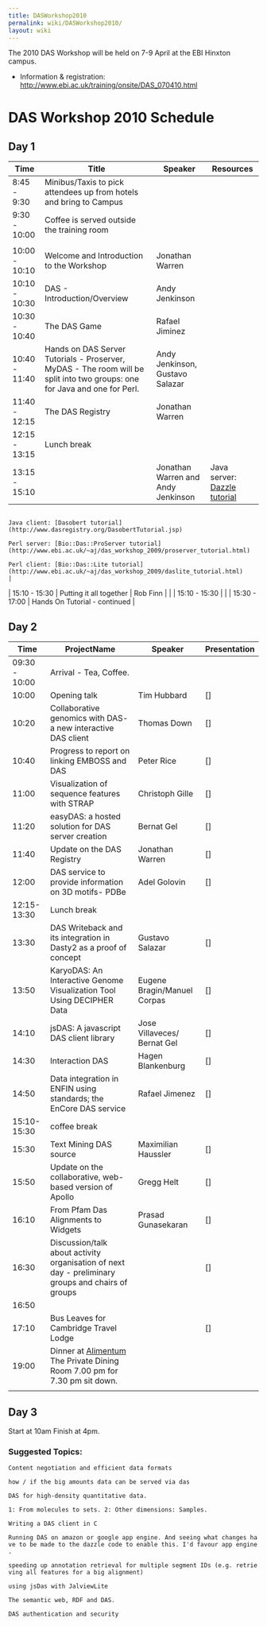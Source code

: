 ```yaml
---
title: DASWorkshop2010
permalink: wiki/DASWorkshop2010/
layout: wiki
---
```


The 2010 DAS Workshop will be held on 7-9 April at the EBI Hinxton
campus.

-   Information & registration:
    <http://www.ebi.ac.uk/training/onsite/DAS_070410.html>

DAS Workshop 2010 Schedule
==========================

Day 1
-----

| Time          | Title                                                                                                                     | Speaker                            | Resources                                                                                                         |
|---------------|---------------------------------------------------------------------------------------------------------------------------|------------------------------------|-------------------------------------------------------------------------------------------------------------------|
| 8:45 - 9:30   | Minibus/Taxis to pick attendees up from hotels and bring to Campus                                                        |
| 9:30 - 10:00  | Coffee is served outside the training room                                                                                |
||
| 10:00 - 10:10 | Welcome and Introduction to the Workshop                                                                                  | Jonathan Warren                    |                                                                                                                   |
| 10:10 - 10:30 | DAS - Introduction/Overview                                                                                               | Andy Jenkinson                     |                                                                                                                   |
| 10:30 - 10:40 | The DAS Game                                                                                                              | Rafael Jiminez                     |                                                                                                                   |
| 10:40 - 11:40 | Hands on DAS Server Tutorials - Proserver, MyDAS - The room will be split into two groups: one for Java and one for Perl. | Andy Jenkinson, Gustavo Salazar    |                                                                                                                   |
| 11:40 - 12:15 | The DAS Registry                                                                                                          | Jonathan Warren                    |                                                                                                                   |
| 12:15 - 13:15 | Lunch break                                                                                                               |
| 13:15 - 15:10 |                                                                                                                           | Jonathan Warren and Andy Jenkinson | Java server: [Dazzle tutorial](http://www.dasregistry.org/DazzleTutorial.jsp)                                     
                                                                                                                                                                                  Java client: [Dasobert tutorial](http://www.dasregistry.org/DasobertTutorial.jsp)                                  
                                                                                                                                                                                  Perl server: [Bio::Das::ProServer tutorial](http://www.ebi.ac.uk/~aj/das_workshop_2009/proserver_tutorial.html)    
                                                                                                                                                                                  Perl client: [Bio::Das::Lite tutorial](http://www.ebi.ac.uk/~aj/das_workshop_2009/daslite_tutorial.html)           |
| 15:10 - 15:30 | Putting it all together                                                                                                   | Rob Finn                           |                                                                                                                   |
| 15:10 - 15:30 |                                                                                                                           |
| 15:30 - 17:00 | Hands On Tutorial - continued                                                                                             |

Day 2
-----

| Time          | ProjectName                                                                                                             | Speaker                     | Presentation |
|---------------|-------------------------------------------------------------------------------------------------------------------------|-----------------------------|--------------|
| 09:30 - 10:00 | Arrival - Tea, Coffee.                                                                                                  |
| 10:00         | Opening talk                                                                                                            | Tim Hubbard                 | \[\]         |
| 10:20         | Collaborative genomics with DAS- a new interactive DAS client                                                           | Thomas Down                 | \[\]         |
| 10:40         | Progress to report on linking EMBOSS and DAS                                                                            | Peter Rice                  | \[\]         |
| 11:00         | Visualization of sequence features with STRAP                                                                           | Christoph Gille             | \[\]         |
| 11:20         | easyDAS: a hosted solution for DAS server creation                                                                      | Bernat Gel                  | \[\]         |
| 11:40         | Update on the DAS Registry                                                                                              | Jonathan Warren             | \[\]         |
| 12:00         | DAS service to provide information on 3D motifs- PDBe                                                                   | Adel Golovin                | \[\]         |
| 12:15-13:30   | Lunch break                                                                                                             |
| 13:30         | DAS Writeback and its integration in Dasty2 as a proof of concept                                                       | Gustavo Salazar             | \[\]         |
| 13:50         | KaryoDAS: An Interactive Genome Visualization Tool Using DECIPHER Data                                                  | Eugene Bragin/Manuel Corpas | \[\]         |
| 14:10         | jsDAS: A javascript DAS client library                                                                                  | Jose Villaveces/ Bernat Gel | \[\]         |
| 14:30         | Interaction DAS                                                                                                         | Hagen Blankenburg           | \[\]         |
| 14:50         | Data integration in ENFIN using standards; the EnCore DAS service                                                       | Rafael Jimenez              | \[\]         |
| 15:10-15:30   | coffee break                                                                                                            |
| 15:30         | Text Mining DAS source                                                                                                  | Maximilian Haussler         | \[\]         |
| 15:50         | Update on the collaborative, web-based version of Apollo                                                                | Gregg Helt                  | \[\]         |
| 16:10         | From Pfam Das Alignments to Widgets                                                                                     | Prasad Gunasekaran          | \[\]         |
| 16:30         | Discussion/talk about activity organisation of next day - preliminary groups and chairs of groups                       |                             | \[\]         |
| 16:50         |                                                                                                                         |                             |              |
| 17:10         | Bus Leaves for Cambridge Travel Lodge                                                                                   |                             | \[\]         |
| 19:00         | Dinner at [Alimentum](http://restaurantalimentum.co.uk/index.php) The Private Dining Room 7.00 pm for 7.30 pm sit down. |                             |              |
||

Day 3
-----

Start at 10am Finish at 4pm.

### Suggested Topics:

`Content negotiation and efficient data formats`

`how / if the big amounts data can be served via das`

`DAS for high-density quantitative data.`

`1: From molecules to sets. 2: Other dimensions: Samples.`

`Writing a DAS client in C`

`Running DAS on amazon or google app engine. And seeing what changes have to be made to the dazzle code to enable this. I'd favour app engine.`

`speeding up annotation retrieval for multiple segment IDs (e.g. retrieving all features for a big alignment)`

`using jsDas with JalviewLite`

`The semantic web, RDF and DAS.`

`DAS authentication and security`

